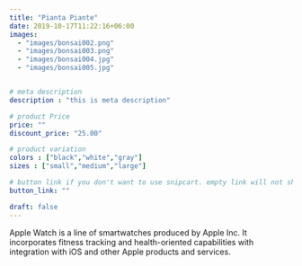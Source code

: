 ```yaml
---
title: "Pianta Piante"
date: 2019-10-17T11:22:16+06:00
images:
  - "images/bonsai002.png"
  - "images/bonsai003.png"
  - "images/bonsai004.jpg"
  - "images/bonsai005.jpg"


# meta description
description : "this is meta description"

# product Price
price: ""
discount_price: "25.00"

# product variation
colors : ["black","white","gray"]
sizes : ["small","medium","large"]

# button link if you don't want to use snipcart. empty link will not show button
button_link: ""

draft: false
---
```


Apple Watch is a line of smartwatches produced by Apple Inc. It incorporates fitness tracking and health-oriented capabilities with integration with iOS and other Apple products and services.

